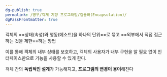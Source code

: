 ```yaml
---
dg-publish: true
permalink: /공부/객체 지향 프로그래밍/캡슐화(Encapsulation)/
dgPassFrontmatter: true
---
```


객체의 ==상태(속성)와 행동(메소드)을 하나의 단위==로 묶고 ==외부에서 직접 접근하는 것을 제한==하는 방법

이를 통해 객체의 내부 상태를 보호하고, 객체의 사용자가 내부 구현을 알 필요 없이 인터페이스만으로 기능을 사용할 수 있게 한다.

객체 간의 **독립적인 설계**가 가능해지고, **프로그램의 변경이 용이**해진다